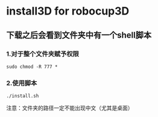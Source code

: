 # install3D for robocup3D
## 下载之后会看到文件夹中有一个shell脚本 
### 1.对于整个文件夹赋予权限
```
sudo chmod -R 777 *
```
### 2.使用脚本
```
./install.sh
```
注意：文件夹的路径一定不能出现中文（尤其是桌面）
